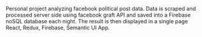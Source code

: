 Personal project analyzing facebook political post data. Data is scraped and processed server side using facebook graft API and saved into a Firebase noSQL database each night. The result is then displayed in a single page React, Redux, Firebase, Semantic UI App.